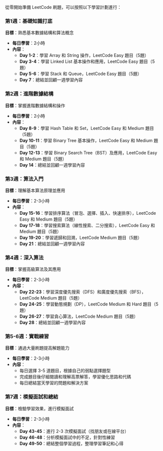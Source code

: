 從零開始準備 LeetCode 刷題，可以按照以下學習計劃進行：

### 第1週：基礎知識打底

**目標**：熟悉基本數據結構和算法概念

- **每日學習**：2小時
- **內容**：
  - **Day 1-2**：學習 Array 和 String 操作，LeetCode Easy 題目（5題）
  - **Day 3-4**：學習 Linked List 基本操作和應用，LeetCode Easy 題目（5題）
  - **Day 5-6**：學習 Stack 和 Queue，LeetCode Easy 題目（5題）
  - **Day 7**：總結並回顧一週學習內容

### 第2週：進階數據結構

**目標**：掌握進階數據結構和操作

- **每日學習**：2小時
- **內容**：
  - **Day 8-9**：學習 Hash Table 和 Set，LeetCode Easy 和 Medium 題目（5題）
  - **Day 10-11**：學習 Binary Tree 基本操作，LeetCode Easy 和 Medium 題目（5題）
  - **Day 12-13**：學習 Binary Search Tree（BST）及應用，LeetCode Easy 和 Medium 題目（5題）
  - **Day 14**：總結並回顧一週學習內容

### 第3週：算法入門

**目標**：理解基本算法原理並應用

- **每日學習**：2-3小時
- **內容**：
  - **Day 15-16**：學習排序算法（冒泡、選擇、插入、快速排序），LeetCode Easy 和 Medium 題目（5題）
  - **Day 17-18**：學習搜索算法（線性搜索、二分搜索），LeetCode Easy 和 Medium 題目（5題）
  - **Day 19-20**：學習遞歸和回溯，LeetCode Medium 題目（5題）
  - **Day 21**：總結並回顧一週學習內容

### 第4週：深入算法

**目標**：掌握高級算法及其應用

- **每日學習**：2-3小時
- **內容**：
  - **Day 22-23**：學習深度優先搜索（DFS）和廣度優先搜索（BFS），LeetCode Medium 題目（5題）
  - **Day 24-25**：學習動態規劃（DP），LeetCode Medium 和 Hard 題目（5題）
  - **Day 26-27**：學習貪心算法，LeetCode Medium 題目（5題）
  - **Day 28**：總結並回顧一週學習內容

### 第5-6週：實戰練習

**目標**：通過大量刷題提高解題能力

- **每日學習**：2-3小時
- **內容**：
  - 每日選擇 3-5 道題目，根據自己的弱點選擇題型
  - 完成題目後仔細閱讀和理解高票解答，學習優化思路和代碼
  - 每日總結當天學習的問題和解決方案

### 第7週：模擬面試和總結

**目標**：檢驗學習效果，進行模擬面試

- **每日學習**：2-3小時
- **內容**：
  - **Day 43-45**：進行 2-3 次模擬面試（找朋友或在線平台）
  - **Day 46-48**：分析模擬面試中的不足，針對性練習
  - **Day 49-50**：總結整個學習過程，整理學習筆記和心得
